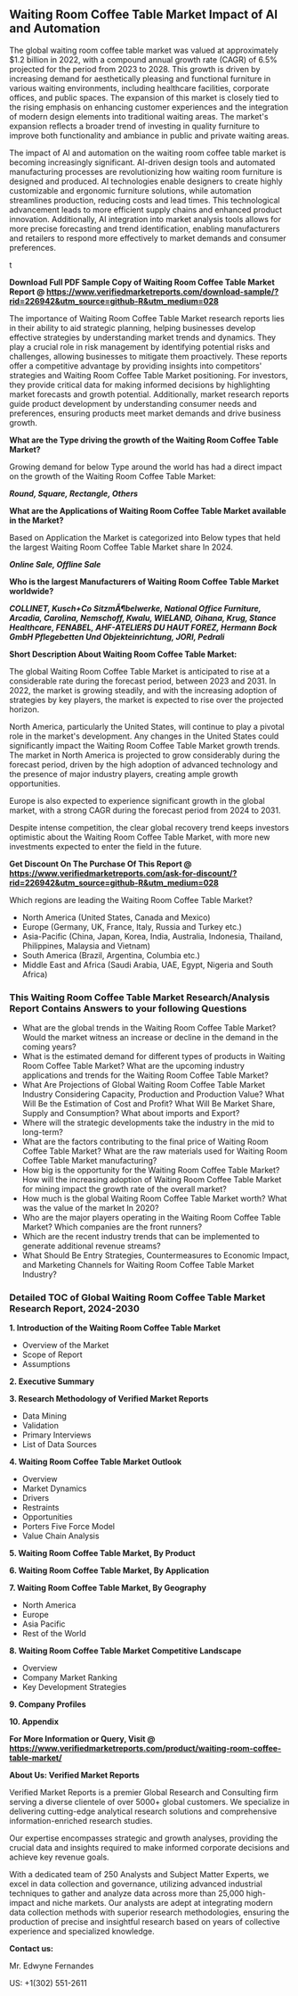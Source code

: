 <h2>Waiting Room Coffee Table Market Impact of AI and Automation</h2><p>The global waiting room coffee table market was valued at approximately $1.2 billion in 2022, with a compound annual growth rate (CAGR) of 6.5% projected for the period from 2023 to 2028. This growth is driven by increasing demand for aesthetically pleasing and functional furniture in various waiting environments, including healthcare facilities, corporate offices, and public spaces. The expansion of this market is closely tied to the rising emphasis on enhancing customer experiences and the integration of modern design elements into traditional waiting areas. The market's expansion reflects a broader trend of investing in quality furniture to improve both functionality and ambiance in public and private waiting areas.</p><p>The impact of AI and automation on the waiting room coffee table market is becoming increasingly significant. AI-driven design tools and automated manufacturing processes are revolutionizing how waiting room furniture is designed and produced. AI technologies enable designers to create highly customizable and ergonomic furniture solutions, while automation streamlines production, reducing costs and lead times. This technological advancement leads to more efficient supply chains and enhanced product innovation. Additionally, AI integration into market analysis tools allows for more precise forecasting and trend identification, enabling manufacturers and retailers to respond more effectively to market demands and consumer preferences.</p>t</p><p id="" class=""><strong>Download Full PDF Sample Copy of Waiting Room Coffee Table Market Report @ <a href="https://www.verifiedmarketreports.com/download-sample/?rid=226942&utm_source=github-R&utm_medium=028" target="_blank">https://www.verifiedmarketreports.com/download-sample/?rid=226942&utm_source=github-R&utm_medium=028</a></strong></p><p>The importance of&nbsp;Waiting Room Coffee Table Market research reports lies in their ability to aid strategic planning, helping businesses develop effective strategies by understanding market trends and dynamics. They play a crucial role in risk management by identifying potential risks and challenges, allowing businesses to mitigate them proactively. These reports offer a competitive advantage by providing insights into competitors' strategies and Waiting Room Coffee Table Market positioning. For investors, they provide critical data for making informed decisions by highlighting market forecasts and growth potential. Additionally, market research reports guide product development by understanding consumer needs and preferences, ensuring products meet market demands and drive business growth.</p><p><strong>What are the&nbsp;Type driving the growth of the Waiting Room Coffee Table Market?</strong></p><p id="" class="">Growing demand for below Type around the world has had a direct impact on the growth of the Waiting Room Coffee Table Market:</p><em><strong>Round, Square, Rectangle, Others</strong></em></p><strong>What are the&nbsp;Applications&nbsp;of Waiting Room Coffee Table Market available in the Market?</strong></p><p id="" class="">Based on Application the Market is categorized into Below types that held the largest Waiting Room Coffee Table Market share In 2024.</p><em><strong>Online Sale, Offline Sale</strong></em></p><strong>Who is the largest Manufacturers of Waiting Room Coffee Table Market worldwide?</strong></p><p><em><strong>COLLINET, Kusch+Co SitzmÃ¶belwerke, National Office Furniture, Arcadia, Carolina, Nemschoff, Kwalu, WIELAND, Oihana, Krug, Stance Healthcare, FENABEL, AHF-ATELIERS DU HAUT FOREZ, Hermann Bock GmbH Pflegebetten Und Objekteinrichtung, JORI, Pedrali</strong></em></p><p id="" class=""><strong>Short Description About Waiting Room Coffee Table Market:</strong></p><p>The global Waiting Room Coffee Table Market is anticipated to rise at a considerable rate during the forecast period, between 2023 and 2031. In 2022, the market is growing steadily, and with the increasing adoption of strategies by key players, the market is expected to rise over the projected horizon.</p><p>North America, particularly the United States, will continue to play a pivotal role in the market's development. Any changes in the United States could significantly impact the Waiting Room Coffee Table Market growth trends. The market in North America is projected to grow considerably during the forecast period, driven by the high adoption of advanced technology and the presence of major industry players, creating ample growth opportunities.</p><p>Europe is also expected to experience significant growth in the global market, with a strong CAGR during the forecast period from 2024 to 2031.</p><p>Despite intense competition, the clear global recovery trend keeps investors optimistic about the Waiting Room Coffee Table Market, with more new investments expected to enter the field in the future.</p><p id="" class=""><strong>Get Discount On The Purchase Of This Report @ <a href="https://www.verifiedmarketreports.com/ask-for-discount/?rid=226942&utm_source=github-R&utm_medium=028" target="_blank">https://www.verifiedmarketreports.com/ask-for-discount/?rid=226942&utm_source=github-R&utm_medium=028</a></strong></p>Which regions are leading the Waiting Room Coffee Table Market?</p><ul><li>North America (United States, Canada and Mexico)</li><li>Europe (Germany, UK, France, Italy, Russia and Turkey etc.)</li><li>Asia-Pacific (China, Japan, Korea, India, Australia, Indonesia, Thailand, Philippines, Malaysia and Vietnam)</li><li>South America (Brazil, Argentina, Columbia etc.)</li><li>Middle East and Africa (Saudi Arabia, UAE, Egypt, Nigeria and South Africa)</li></ul><h3 id="" class="">This Waiting Room Coffee Table Market Research/Analysis Report Contains Answers to your following Questions</h3><ul><li>What are the global trends in the Waiting Room Coffee Table Market? Would the market witness an increase or decline in the demand in the coming years?</li><li>What is the estimated demand for different types of products in Waiting Room Coffee Table Market? What are the upcoming industry applications and trends for the Waiting Room Coffee Table Market?</li><li>What Are Projections of Global Waiting Room Coffee Table Market Industry Considering Capacity, Production and Production Value? What Will Be the Estimation of Cost and Profit? What Will Be Market Share, Supply and Consumption? What about imports and Export?</li><li>Where will the strategic developments take the industry in the mid to long-term?</li><li>What are the factors contributing to the final price of Waiting Room Coffee Table Market? What are the raw materials used for Waiting Room Coffee Table Market manufacturing?</li><li>How big is the opportunity for the Waiting Room Coffee Table Market? How will the increasing adoption of Waiting Room Coffee Table Market for mining impact the growth rate of the overall market?</li><li>How much is the global Waiting Room Coffee Table Market worth? What was the value of the market In 2020?</li><li>Who are the major players operating in the Waiting Room Coffee Table Market? Which companies are the front runners?</li><li>Which are the recent industry trends that can be implemented to generate additional revenue streams?</li><li>What Should Be Entry Strategies, Countermeasures to Economic Impact, and Marketing Channels for Waiting Room Coffee Table Market Industry?</li></ul><h3 id="" class="">Detailed TOC of Global Waiting Room Coffee Table Market Research Report, 2024-2030</h3><p id="" class=""><strong>1. Introduction of the Waiting Room Coffee Table Market</strong></p><ul><li>Overview of the Market</li><li>Scope of Report</li><li>Assumptions</li></ul><p id="" class=""><strong>2. Executive Summary</strong></p><p id="" class=""><strong>3. Research Methodology of Verified Market Reports</strong></p><ul><li>Data Mining</li><li>Validation</li><li>Primary Interviews</li><li>List of Data Sources</li></ul><p id="" class=""><strong>4. Waiting Room Coffee Table Market Outlook</strong></p><ul><li>Overview</li><li>Market Dynamics</li><li>Drivers</li><li>Restraints</li><li>Opportunities</li><li>Porters Five Force Model</li><li>Value Chain Analysis</li></ul><p id="" class=""><strong>5. Waiting Room Coffee Table Market, By Product</strong></p><p id="" class=""><strong>6. Waiting Room Coffee Table Market, By Application</strong></p><p id="" class=""><strong>7. Waiting Room Coffee Table Market, By Geography</strong></p><ul><li>North America</li><li>Europe</li><li>Asia Pacific</li><li>Rest of the World</li></ul><p id="" class=""><strong>8. Waiting Room Coffee Table Market Competitive Landscape</strong></p><ul><li>Overview</li><li>Company Market Ranking</li><li>Key Development Strategies</li></ul><p id="" class=""><strong>9. Company Profiles</strong></p><p id="" class=""><strong>10. Appendix</strong></p><p id="" class=""><strong>For More Information or Query, Visit @ <a href="https://www.verifiedmarketreports.com/product/waiting-room-coffee-table-market/" target="_blank">https://www.verifiedmarketreports.com/product/waiting-room-coffee-table-market/</a></strong></p><p id="" class=""><strong>About Us: Verified Market Reports</strong></p><p id="" class="">Verified Market Reports is a premier Global Research and Consulting firm serving a diverse clientele of over 5000+ global customers. We specialize in delivering cutting-edge analytical research solutions and comprehensive information-enriched research studies.</p><p id="" class="">Our expertise encompasses strategic and growth analyses, providing the crucial data and insights required to make informed corporate decisions and achieve key revenue goals.</p><p id="" class="">With a dedicated team of 250 Analysts and Subject Matter Experts, we excel in data collection and governance, utilizing advanced industrial techniques to gather and analyze data across more than 25,000 high-impact and niche markets. Our analysts are adept at integrating modern data collection methods with superior research methodologies, ensuring the production of precise and insightful research based on years of collective experience and specialized knowledge.</p><p id="" class=""><strong>Contact us:</strong></p><p id="" class="">Mr. Edwyne Fernandes</p><p id="" class="">US: +1(302) 551-2611</p>